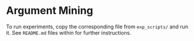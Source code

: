 # Argument Mining

To run experiments, copy the corresponding file from ``exp_scripts/`` and run it. 
See ``README.md`` files within for further instructions.
